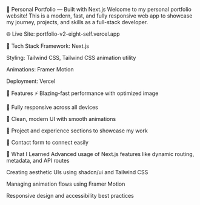 🚀 Personal Portfolio — Built with Next.js
Welcome to my personal portfolio website!
This is a modern, fast, and fully responsive web app to showcase my journey, projects, and skills as a full-stack developer.

🌐 Live Site: portfolio-v2-eight-self.vercel.app

🧰 Tech Stack
Framework: Next.js

Styling: Tailwind CSS, Tailwind CSS animation utility

Animations: Framer Motion

Deployment: Vercel

🎯 Features
⚡ Blazing-fast performance with optimized image

📱 Fully responsive across all devices

🎨 Clean, modern UI with smooth animations

📂 Project and experience sections to showcase my work

📧 Contact form to connect easily

🧠 What I Learned
Advanced usage of Next.js features like dynamic routing, metadata, and API routes

Creating aesthetic UIs using shadcn/ui and Tailwind CSS

Managing animation flows using Framer Motion

Responsive design and accessibility best practices
